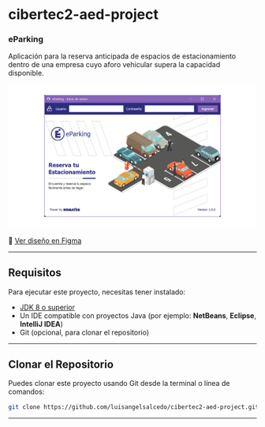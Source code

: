 # cibertec2-aed-project

### eParking

Aplicación para la reserva anticipada de espacios de estacionamiento dentro de una empresa cuyo aforo vehicular supera la capacidad disponible.

![Login View](screenshot/screenshot1.png)

🔗 [Ver diseño en Figma](https://www.figma.com/design/R7jmfXG34h4ximzVEgNyTq/cibertec2-aed-project?node-id=0-1&t=HrX1DDrkAzDuCUu3-1)

---

## Requisitos

Para ejecutar este proyecto, necesitas tener instalado:

- [JDK 8 o superior](https://www.oracle.com/java/technologies/javase-jdk11-downloads.html)
- Un IDE compatible con proyectos Java (por ejemplo: **NetBeans**, **Eclipse**, **IntelliJ IDEA**)
- Git (opcional, para clonar el repositorio)

---

## Clonar el Repositorio

Puedes clonar este proyecto usando Git desde la terminal o línea de comandos:

```bash
git clone https://github.com/luisangelsalcedo/cibertec2-aed-project.git
```

---
